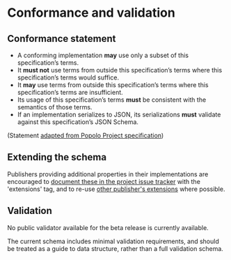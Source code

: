 Conformance and validation
===========================

## Conformance statement

* A conforming implementation **may** use only a subset of this specification’s terms.
* It **must not** use terms from outside this specification’s terms where this specification’s terms would suffice.
* It **may** use terms from outside this specification’s terms where this specification’s terms are insufficient.
* Its usage of this specification’s terms **must** be consistent with the semantics of those terms.
* If an implementation serializes to JSON, its serializations **must** validate against this specification’s JSON Schema.

(Statement [adapted from Popolo Project specification](http://www.popoloproject.com/specs/#conformance))

## Extending the schema

Publishers providing additional properties in their implementations are encouraged to [document these in the project issue tracker](https://github.com/openownership/data-standard/issues/) with the 'extensions' tag, and to re-use [other publisher's extensions](https://github.com/openownership/data-standard/issues?q=is%3Aissue+label%3Aextension) where possible.

## Validation

No public validator available for the beta release is currently available.

The current schema includes minimal validation requirements, and should be treated as a guide to data structure, rather than a full validation schema. 